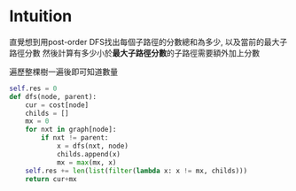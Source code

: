 # Intuition

直覺想到用post-order DFS找出每個子路徑的分數總和為多少, 以及當前的最大子路徑分數
然後計算有多少小於**最大子路徑分數**的子路徑需要額外加上分數

遍歷整棵樹一遍後即可知道數量

```py
self.res = 0
def dfs(node, parent):
    cur = cost[node]
    childs = []
    mx = 0
    for nxt in graph[node]:
        if nxt != parent:
            x = dfs(nxt, node)
            childs.append(x)
            mx = max(mx, x)
    self.res += len(list(filter(lambda x: x != mx, childs)))
    return cur+mx
```